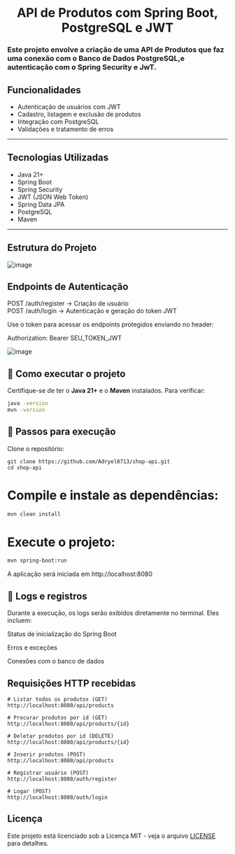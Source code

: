 <h1 align="center">API de Produtos com Spring Boot, PostgreSQL e JWT </h1>
<h3>Este projeto envolve a criação de uma API de Produtos que faz uma conexão com o Banco de Dados PostgreSQL,e autenticação com o Spring Security e JwT.</h3>



##  Funcionalidades

-  Autenticação de usuários com JWT
-  Cadastro, listagem e exclusão de produtos
-  Integração com PostgreSQL
-  Validações e tratamento de erros

---

##  Tecnologias Utilizadas

- Java 21+
- Spring Boot
- Spring Security
- JWT (JSON Web Token)
- Spring Data JPA
- PostgreSQL
- Maven

---

##  Estrutura do Projeto
![image](https://github.com/user-attachments/assets/c5ed30d0-ae9e-4c4d-b404-7179e4434e3a)


## Endpoints de Autenticação
POST /auth/register → Criação de usuário <br>
POST /auth/login → Autenticação e geração do token JWT

Use o token para acessar os endpoints protegidos enviando no header: 

Authorization: Bearer SEU_TOKEN_JWT


![image](https://github.com/user-attachments/assets/7efc8efc-57c1-439b-b080-02e5b2576f90)
## 🚀 Como executar o projeto

Certifique-se de ter o **Java 21+** e o **Maven** instalados. Para verificar:

```bash
java -version
mvn -version
```
## 🔧 Passos para execução
Clone o repositório:
```
git clone https://github.com/Adryel0713/shop-api.git
cd shop-api
```

# Compile e instale as dependências:

```bash
mvn clean install
```
# Execute o projeto:

```bash
mvn spring-boot:run
```
A aplicação será iniciada em http://localhost:8080

## 📜 Logs e registros
Durante a execução, os logs serão exibidos diretamente no terminal. Eles incluem:

Status de inicialização do Spring Boot

Erros e exceções

Conexões com o banco de dados

## Requisições HTTP recebidas

```
# Listar todos os produtos (GET)
http://localhost:8080/api/products

# Procurar produtos por id (GET)
http://localhost:8080/api/products/{id}

# Deletar produtos por id (DELETE)
http://localhost:8080/api/products/{id}

# Inserir produtos (POST)
http://localhost:8080/api/products

# Registrar usuário (POST)
http://localhost:8080/auth/register

# Logar (POST)
http://localhost:8080/auth/login
```

## Licença
Este projeto está licenciado sob a Licença MIT - veja o arquivo [LICENSE](LICENSE) para detalhes.



